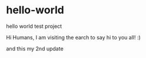 # hello-world
hello world test project


Hi Humans, I am visiting the earch to say hi to you all!  :)

and this my 2nd update
